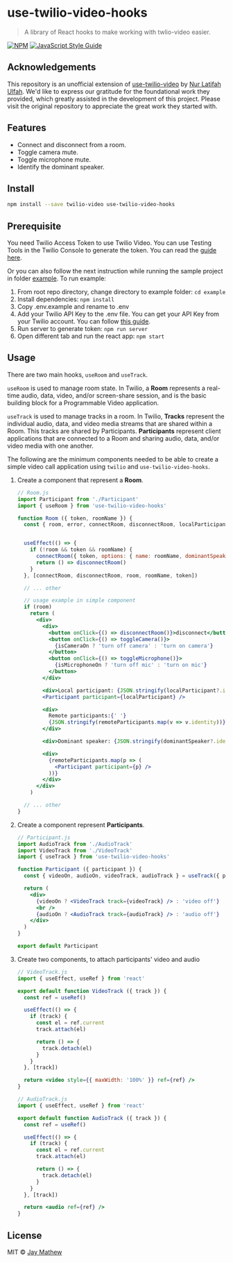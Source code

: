 # use-twilio-video-hooks

> A library of React hooks to make working with twlio-video easier.

[![NPM](https://img.shields.io/npm/v/use-twilio-video-hooks.svg)](https://www.npmjs.com/package/use-twilio-video-hooks) [![JavaScript Style Guide](https://img.shields.io/badge/code_style-standard-brightgreen.svg)](https://standardjs.com)

## Acknowledgements

This repository is an unofficial extension of [use-twilio-video](https://github.com/nlatifahulfah/use-twilio-video) by [Nur Latifah Ulfah](https://github.com/nlatifahulfah). We'd like to express our gratitude for the foundational work they provided, which greatly assisted in the development of this project. Please visit the original repository to appreciate the great work they started with.


## Features
- Connect and disconnect from a room.
- Toggle camera mute.
- Toggle microphone mute.
- Identify the dominant speaker.

## Install

```bash
npm install --save twilio-video use-twilio-video-hooks
```

## Prerequisite

You need Twilio Access Token to use Twilio Video. You can use Testing Tools in the Twilio Console to generate the token. You can read the [guide here](https://www.twilio.com/docs/video/javascript-v2-getting-started#3-generate-an-access-token).

Or you can also follow the next instruction while running the sample project in folder [example](https://github.com/nlatifahulfah/use-twilio-video-hooks/tree/main/example). To run example:

1. From root repo directory, change directory to example folder: `cd example`
2. Install dependencies: `npm install`
3. Copy .env.example and rename to .env
4. Add your Twilio API Key to the .env file. You can get your API Key from your Twilio account. You can follow [this guide](https://www.twilio.com/docs/video/javascript-v2-getting-started#2-get-an-api-key).
5. Run server to generate token: `npm run server`
6. Open different tab and run the react app: `npm start`

## Usage
There are two main hooks, `useRoom` and `useTrack`.

`useRoom` is used to manage room state. In Twilio, a **Room** represents a real-time audio, data, video, and/or screen-share session, and is the basic building block for a Programmable Video application.

`useTrack` is used to manage tracks in a room. In Twilio, **Tracks** represent the individual audio, data, and video media streams that are shared within a Room. This tracks are shared by Participants. **Participants** represent client applications that are connected to a Room and sharing audio, data, and/or video media with one another.

The following are the minimum components needed to be able to create a simple video call application using `twilio` and `use-twilio-video-hooks`.

1. Create a component that represent a **Room**.
    ```jsx
    // Room.js
    import Participant from './Participant'
    import { useRoom } from 'use-twilio-video-hooks'

    function Room ({ token, roomName }) {
      const { room, error, connectRoom, disconnectRoom, localParticipant, remoteParticipants, dominantSpeaker, isCameraOn, toggleCamera, isMicrophoneOn, toggleMicrophone } = useRoom()


      useEffect(() => {
        if (!room && token && roomName) {
          connectRoom({ token, options: { name: roomName, dominantSpeaker: true } })
          return () => disconnectRoom()
        }
      }, [connectRoom, disconnectRoom, room, roomName, token])

      // ... other

      // usage example in simple component
      if (room)
        return (
          <div>
            <div>
              <button onClick={() => disconnectRoom()}>disconnect</button>
              <button onClick={() => toggleCamera()}>
                {isCameraOn ? 'turn off camera' : 'turn on camera'}
              </button>
              <button onClick={() => toggleMicrophone()}>
                {isMicrophoneOn ? 'turn off mic' : 'turn on mic'}
              </button>
            </div>

            <div>Local participant: {JSON.stringify(localParticipant?.identity)}</div>
            <Participant participant={localParticipant} />

            <div>
              Remote participants:{' '}
              {JSON.stringify(remoteParticipants.map(v => v.identity))}
            </div>

            <div>Dominant speaker: {JSON.stringify(dominantSpeaker?.identity)}</div>

            <div>
              {remoteParticipants.map(p => (
                <Participant participant={p} />
              ))}
            </div>
          </div>
        )

      // ... other
    }
    ```

2. Create a component represent **Participants**.

    ```jsx
    // Participant.js
    import AudioTrack from './AudioTrack'
    import VideoTrack from './VideoTrack'
    import { useTrack } from 'use-twilio-video-hooks'

    function Participant ({ participant }) {
      const { videoOn, audioOn, videoTrack, audioTrack } = useTrack({ participant })

      return (
        <div>
          {videoOn ? <VideoTrack track={videoTrack} /> : 'video off'}
          <br />
          {audioOn ? <AudioTrack track={audioTrack} /> : 'audio off'}
        </div>
      )
    }

    export default Participant
    ```

3. Create two components, to attach participants' video and audio
    ```jsx
    // VideoTrack.js
    import { useEffect, useRef } from 'react'

    export default function VideoTrack ({ track }) {
      const ref = useRef()

      useEffect(() => {
        if (track) {
          const el = ref.current
          track.attach(el)

          return () => {
            track.detach(el)
          }
        }
      }, [track])

      return <video style={{ maxWidth: '100%' }} ref={ref} />
    }

    ```
    ```jsx
    // AudioTrack.js
    import { useEffect, useRef } from 'react'

    export default function AudioTrack ({ track }) {
      const ref = useRef()

      useEffect(() => {
        if (track) {
          const el = ref.current
          track.attach(el)

          return () => {
            track.detach(el)
          }
        }
      }, [track])

      return <audio ref={ref} />
    }
    ```

## License

MIT © [Jay Mathew](https://github.com/jaymathew)

